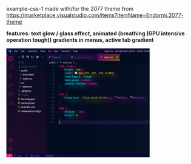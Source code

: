 example-css-1 made with/for the 2077 theme from https://marketplace.visualstudio.com/items?itemName=Endormi.2077-theme

__features: text glow / glass effect, animated (breathing (GPU intensive operation tough)) gradients in menus, active tab gradient__

<img src="https://github.com/gcholette/vscode-custom-css-injector/blob/main/examples/example-css-1.PNG?raw=true" width="75%" height="75%">

